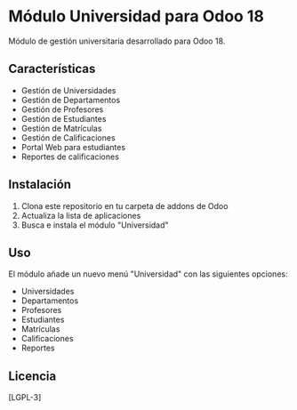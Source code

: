 # Módulo Universidad para Odoo 18

Módulo de gestión universitaria desarrollado para Odoo 18.

## Características

- Gestión de Universidades
- Gestión de Departamentos
- Gestión de Profesores
- Gestión de Estudiantes
- Gestión de Matrículas
- Gestión de Calificaciones
- Portal Web para estudiantes
- Reportes de calificaciones

## Instalación

1. Clona este repositorio en tu carpeta de addons de Odoo
2. Actualiza la lista de aplicaciones
3. Busca e instala el módulo "Universidad"

## Uso

El módulo añade un nuevo menú "Universidad" con las siguientes opciones:
- Universidades
- Departamentos
- Profesores
- Estudiantes
- Matrículas
- Calificaciones
- Reportes

## Licencia

[LGPL-3]